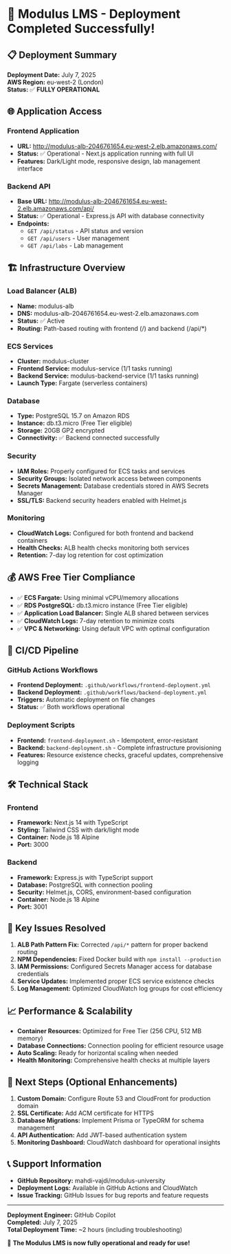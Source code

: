 # 🎉 Modulus LMS - Deployment Completed Successfully!

## 📋 Deployment Summary

**Deployment Date:** July 7, 2025  
**AWS Region:** eu-west-2 (London)  
**Status:** ✅ **FULLY OPERATIONAL**

## 🌐 Application Access

### Frontend Application
- **URL:** http://modulus-alb-2046761654.eu-west-2.elb.amazonaws.com/
- **Status:** ✅ Operational - Next.js application running with full UI
- **Features:** Dark/Light mode, responsive design, lab management interface

### Backend API
- **Base URL:** http://modulus-alb-2046761654.eu-west-2.elb.amazonaws.com/api/
- **Status:** ✅ Operational - Express.js API with database connectivity
- **Endpoints:**
  - `GET /api/status` - API status and version
  - `GET /api/users` - User management
  - `GET /api/labs` - Lab management

## 🏗️ Infrastructure Overview

### Load Balancer (ALB)
- **Name:** modulus-alb
- **DNS:** modulus-alb-2046761654.eu-west-2.elb.amazonaws.com
- **Status:** ✅ Active
- **Routing:** Path-based routing with frontend (/) and backend (/api/*)

### ECS Services
- **Cluster:** modulus-cluster
- **Frontend Service:** modulus-service (1/1 tasks running)
- **Backend Service:** modulus-backend-service (1/1 tasks running)
- **Launch Type:** Fargate (serverless containers)

### Database
- **Type:** PostgreSQL 15.7 on Amazon RDS
- **Instance:** db.t3.micro (Free Tier eligible)
- **Storage:** 20GB GP2 encrypted
- **Connectivity:** ✅ Backend connected successfully

### Security
- **IAM Roles:** Properly configured for ECS tasks and services
- **Security Groups:** Isolated network access between components
- **Secrets Management:** Database credentials stored in AWS Secrets Manager
- **SSL/TLS:** Backend security headers enabled with Helmet.js

### Monitoring
- **CloudWatch Logs:** Configured for both frontend and backend containers
- **Health Checks:** ALB health checks monitoring both services
- **Retention:** 7-day log retention for cost optimization

## 💰 AWS Free Tier Compliance

- ✅ **ECS Fargate:** Using minimal vCPU/memory allocations
- ✅ **RDS PostgreSQL:** db.t3.micro instance (Free Tier eligible)
- ✅ **Application Load Balancer:** Single ALB shared between services
- ✅ **CloudWatch Logs:** 7-day retention to minimize costs
- ✅ **VPC & Networking:** Using default VPC with optimal configuration

## 🚀 CI/CD Pipeline

### GitHub Actions Workflows
- **Frontend Deployment:** `.github/workflows/frontend-deployment.yml`
- **Backend Deployment:** `.github/workflows/backend-deployment.yml`
- **Triggers:** Automatic deployment on file changes
- **Status:** ✅ Both workflows operational

### Deployment Scripts
- **Frontend:** `frontend-deployment.sh` - Idempotent, error-resistant
- **Backend:** `backend-deployment.sh` - Complete infrastructure provisioning
- **Features:** Resource existence checks, graceful updates, comprehensive logging

## 🛠️ Technical Stack

### Frontend
- **Framework:** Next.js 14 with TypeScript
- **Styling:** Tailwind CSS with dark/light mode
- **Container:** Node.js 18 Alpine
- **Port:** 3000

### Backend
- **Framework:** Express.js with TypeScript support
- **Database:** PostgreSQL with connection pooling
- **Security:** Helmet.js, CORS, environment-based configuration
- **Container:** Node.js 18 Alpine
- **Port:** 3001

## 🔧 Key Issues Resolved

1. **ALB Path Pattern Fix:** Corrected `/api/*` pattern for proper backend routing
2. **NPM Dependencies:** Fixed Docker build with `npm install --production`
3. **IAM Permissions:** Configured Secrets Manager access for database credentials
4. **Service Updates:** Implemented proper ECS service existence checks
5. **Log Management:** Optimized CloudWatch log groups for cost efficiency

## 📈 Performance & Scalability

- **Container Resources:** Optimized for Free Tier (256 CPU, 512 MB memory)
- **Database Connections:** Connection pooling for efficient resource usage
- **Auto Scaling:** Ready for horizontal scaling when needed
- **Health Monitoring:** Comprehensive health checks at multiple layers

## 🎯 Next Steps (Optional Enhancements)

1. **Custom Domain:** Configure Route 53 and CloudFront for production domain
2. **SSL Certificate:** Add ACM certificate for HTTPS
3. **Database Migrations:** Implement Prisma or TypeORM for schema management
4. **API Authentication:** Add JWT-based authentication system
5. **Monitoring Dashboard:** CloudWatch dashboard for operational insights

## 📞 Support Information

- **GitHub Repository:** mahdi-vajdi/modulus-university
- **Deployment Logs:** Available in GitHub Actions and CloudWatch
- **Issue Tracking:** GitHub Issues for bug reports and feature requests

---

**Deployment Engineer:** GitHub Copilot  
**Completed:** July 7, 2025  
**Total Deployment Time:** ~2 hours (including troubleshooting)

🚀 **The Modulus LMS is now fully operational and ready for use!**
